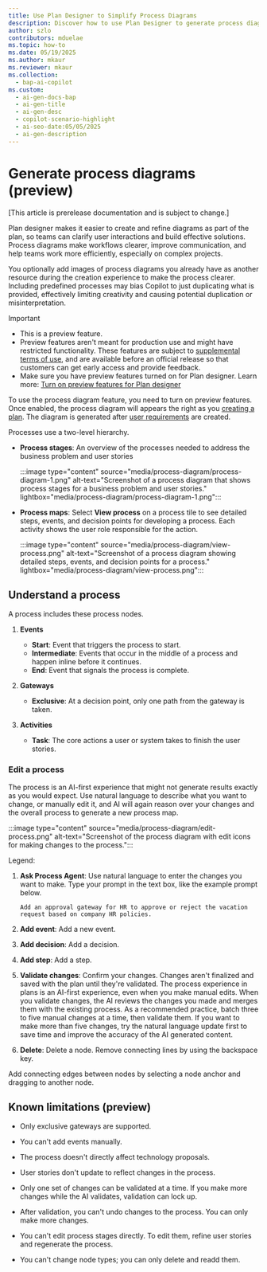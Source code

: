 ```yaml
---
title: Use Plan Designer to Simplify Process Diagrams
description: Discover how to use Plan Designer to generate process diagrams that enhance clarity and efficiency in complex workflows.
author: szlo
contributors: mduelae
ms.topic: how-to
ms.date: 05/19/2025
ms.author: mkaur
ms.reviewer: mkaur
ms.collection:
  - bap-ai-copilot
ms.custom:
  - ai-gen-docs-bap
  - ai-gen-title
  - ai-gen-desc
  - copilot-scenario-highlight
  - ai-seo-date:05/05/2025
  - ai-gen-description
---
```


# Generate process diagrams (preview)

[This article is prerelease documentation and is subject to change.]

Plan designer makes it easier to create and refine diagrams as part of the plan, so teams can clarify user interactions and build effective solutions. Process diagrams make workflows clearer, improve communication, and help teams work more efficiently, especially on complex projects.

You optionally add images of process diagrams you already have as another resource during the creation experience to make the process clearer. Including predefined processes may bias Copilot to just duplicating what is provided, effectively limiting creativity and causing potential duplication or misinterpretation.

> [!IMPORTANT]
> - This is a preview feature.
> - Preview features aren't meant for production use and might have restricted functionality. These features are subject to [supplemental terms of use](https://go.microsoft.com/fwlink/?linkid=2189520), and are available before an official release so that customers can get early access and provide feedback.
> - Make sure you have preview features turned on for Plan designer. Learn more: [Turn on preview features for Plan designer](plan-designer.md#turn-on-preview-features-for-plan-designer)

To use the process diagram feature, you need to turn on preview features. Once enabled, the process diagram will appears the right as you [creating a plan](create-plan.md). The diagram is generated after [user requirements](create-plan.md#generate-user-requirements) are created.


Processes use a two-level hierarchy.

- **Process stages**: An overview of the processes needed to address the business problem and user stories

  :::image type="content" source="media/process-diagram/process-diagram-1.png" alt-text="Screenshot of a process diagram that shows process stages for a business problem and user stories." lightbox="media/process-diagram/process-diagram-1.png":::

- **Process maps**: Select **View process** on a process tile to see detailed steps, events, and decision points for developing a process. Each activity shows the user role responsible for the action.

     :::image type="content" source="media/process-diagram/view-process.png" alt-text="Screenshot of a process diagram showing detailed steps, events, and decision points for a process." lightbox="media/process-diagram/view-process.png":::

## Understand a process

A process includes these process nodes.

1. **Events** 
   - **Start**: Event that triggers the process to start.
   - **Intermediate**: Events that occur in the middle of a process and happen inline before it continues.
   - **End**: Event that signals the process is complete.

1. **Gateways**  
   - **Exclusive**: At a decision point, only one path from the gateway is taken.

1. **Activities**
   - **Task**: The core actions a user or system takes to finish the user stories.

### Edit a process

The process is an AI-first experience that might not generate results exactly as you would expect. Use natural language to describe what you want to change, or manually edit it, and AI will again reason over your changes and the overall process to generate a new process map.


:::image type="content" source="media/process-diagram/edit-process.png" alt-text="Screenshot of the process diagram with edit icons for making changes to the process.":::

Legend:


1. **Ask Process Agent**: Use natural language to enter the changes you want to make. Type your prompt in the text box, like the example prompt below.

     ```copilot-prompt
    Add an approval gateway for HR to approve or reject the vacation request based on company HR policies.
    ```

1. **Add event**: Add a new event.
1. **Add decision**: Add a decision.
1. **Add step**: Add a step.
1. **Validate changes**: Confirm your changes. Changes aren't finalized and saved with the plan until they're validated. The process experience in plans is an AI-first experience, even when you make manual edits. When you validate changes, the AI reviews the changes you made and merges them with the existing process. As a recommended practice, batch three to five manual changes at a time, then validate them. If you want to make more than five changes, try the natural language update first to save time and improve the accuracy of the AI generated content.

1. **Delete**: Delete a node. Remove connecting lines by using the backspace key.

Add connecting edges between nodes by selecting a node anchor and dragging to another node.


## Known limitations (preview)

- Only exclusive gateways are supported.

- You can't add events manually.

- The process doesn't directly affect technology proposals.

- User stories don't update to reflect changes in the process.

- Only one set of changes can be validated at a time. If you make more changes while the AI validates, validation can lock up.

- After validation, you can't undo changes to the process. You can only make more changes.

- You can't edit process stages directly. To edit them, refine user stories and regenerate the process.

- You can't change node types; you can only delete and readd them.
